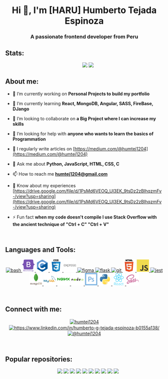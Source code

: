 <p align="center"><h1 align="center">Hi 👋, I'm [HARU] Humberto Tejada Espinoza</h1>
<p align="center"><h3 align="center">A passionate frontend developer from Peru</h3>


<h2>Stats:</h2>
<ul align='center'>
  <img src='https://github-readme-stats.vercel.app/api/top-langs/?username=humtej1204&layout=compact&theme=github_dark&langs_count=15' height='225px'>
  <img src='https://github-readme-stats.vercel.app/api?username=humtej1204&show_icons=true&theme=github_dark' height='225px'>
</ul>

<h2>About me:</h2>

- 🔭 I’m currently working on **Personal Projects to build my portfolio**

- 🌱 I’m currently learning **React, MongoDB, Angular, SASS, FireBase, DJango**

- 👯 I’m looking to collaborate on **a Big Project where I can increase my skills**

- 🤝 I’m looking for help with **anyone who wants to learn the basics of Programmation**

- 📝 I regularly write articles on [https://medium.com/@humtej1204](https://medium.com/@humtej1204)

- 💬 Ask me about **Python, JavaScript, HTML, CSS, C**

- 📫 How to reach me **humtej1204@gmail.com**

- 📄 Know about my experiences [https://drive.google.com/file/d/1PsMd6VEOQ_Ul3EK_9tsDz2zBIhqzmFv-/view?usp=sharing](https://drive.google.com/file/d/1PsMd6VEOQ_Ul3EK_9tsDz2zBIhqzmFv-/view?usp=sharing)

- ⚡ Fun fact **when my code doesn't compile I use Stack Overflow with the ancient technique of "Ctrl + C" "Ctrl + V"**

<br />

<h2 align="left">Languages and Tools:</h2>
<p align="center">
  <a href="https://www.gnu.org/software/bash/" target="_blank" rel="noreferrer">
    <img src="https://www.vectorlogo.zone/logos/gnu_bash/gnu_bash-icon.svg" alt="bash" width="40" height="40"/>
  </a>
  <a href="https://getbootstrap.com" target="_blank" rel="noreferrer">
    <img src="https://raw.githubusercontent.com/devicons/devicon/master/icons/bootstrap/bootstrap-plain-wordmark.svg" alt="bootstrap" width="40" height="40"/>
  </a>
  <a href="https://www.cprogramming.com/" target="_blank" rel="noreferrer">
    <img src="https://raw.githubusercontent.com/devicons/devicon/master/icons/c/c-original.svg" alt="c" width="40" height="40"/>
  </a>
  <a href="https://www.w3schools.com/css/" target="_blank" rel="noreferrer">
    <img src="https://raw.githubusercontent.com/devicons/devicon/master/icons/css3/css3-original-wordmark.svg" alt="css3" width="40" height="40"/>
  </a>
  <a href="https://expressjs.com" target="_blank" rel="noreferrer">
    <img src="https://raw.githubusercontent.com/devicons/devicon/master/icons/express/express-original-wordmark.svg" alt="express" width="40" height="40"/>
  </a>
  <a href="https://www.figma.com/" target="_blank" rel="noreferrer">
    <img src="https://www.vectorlogo.zone/logos/figma/figma-icon.svg" alt="figma" width="40" height="40"/>
  </a>
  <a href="https://flask.palletsprojects.com/" target="_blank" rel="noreferrer">
    <img src="https://www.vectorlogo.zone/logos/pocoo_flask/pocoo_flask-icon.svg" alt="flask" width="40" height="40"/>
  </a>
  <a href="https://git-scm.com/" target="_blank" rel="noreferrer">
    <img src="https://www.vectorlogo.zone/logos/git-scm/git-scm-icon.svg" alt="git" width="40" height="40"/>
  </a>
  <a href="https://www.w3.org/html/" target="_blank" rel="noreferrer">
    <img src="https://raw.githubusercontent.com/devicons/devicon/master/icons/html5/html5-original-wordmark.svg" alt="html5" width="40" height="40"/>
  </a>
  <a href="https://developer.mozilla.org/en-US/docs/Web/JavaScript" target="_blank" rel="noreferrer">
    <img src="https://raw.githubusercontent.com/devicons/devicon/master/icons/javascript/javascript-original.svg" alt="javascript" width="40" height="40"/>
  </a>
  <a href="https://jestjs.io" target="_blank" rel="noreferrer">
    <img src="https://www.vectorlogo.zone/logos/jestjsio/jestjsio-icon.svg" alt="jest" width="40" height="40"/>
  </a>
  <a href="https://www.mongodb.com/" target="_blank" rel="noreferrer">
    <img src="https://raw.githubusercontent.com/devicons/devicon/master/icons/mongodb/mongodb-original-wordmark.svg" alt="mongodb" width="40" height="40"/>
  </a>
  <a href="https://www.mysql.com/" target="_blank" rel="noreferrer">
    <img src="https://raw.githubusercontent.com/devicons/devicon/master/icons/mysql/mysql-original-wordmark.svg" alt="mysql" width="40" height="40"/>
  </a>
  <a href="https://www.nginx.com" target="_blank" rel="noreferrer">
    <img src="https://raw.githubusercontent.com/devicons/devicon/master/icons/nginx/nginx-original.svg" alt="nginx" width="40" height="40"/>
  </a>
  <a href="https://nodejs.org" target="_blank" rel="noreferrer">
    <img src="https://raw.githubusercontent.com/devicons/devicon/master/icons/nodejs/nodejs-original-wordmark.svg" alt="nodejs" width="40" height="40"/>
  </a>
  <a href="https://www.photoshop.com/en" target="_blank" rel="noreferrer">
    <img src="https://raw.githubusercontent.com/devicons/devicon/master/icons/photoshop/photoshop-line.svg" alt="photoshop" width="40" height="40"/>
  </a>
  <a href="https://www.python.org" target="_blank" rel="noreferrer">
    <img src="https://raw.githubusercontent.com/devicons/devicon/master/icons/python/python-original.svg" alt="python" width="40" height="40"/>
  </a>
  <a href="https://reactjs.org/" target="_blank" rel="noreferrer">
    <img src="https://raw.githubusercontent.com/devicons/devicon/master/icons/react/react-original-wordmark.svg" alt="react" width="40" height="40"/>
  </a>
  <a href="https://sass-lang.com" target="_blank" rel="noreferrer">
    <img src="https://raw.githubusercontent.com/devicons/devicon/master/icons/sass/sass-original.svg" alt="sass" width="40" height="40"/>
  </a>
</p>

<br />

<h2 align="left">Connect with me:</h2>
<p align="center">
  <a href="https://twitter.com/humtej1204" target="blank">
    <img align="center" src="https://raw.githubusercontent.com/rahuldkjain/github-profile-readme-generator/master/src/images/icons/Social/twitter.svg" alt="humtej1204" height="30" width="40" />
  </a>
  <a href="https://linkedin.com/in/https://www.linkedin.com/in/humberto-g-tejada-espinoza-b0155a138/" target="blank">
    <img align="center" src="https://raw.githubusercontent.com/rahuldkjain/github-profile-readme-generator/master/src/images/icons/Social/linked-in-alt.svg" alt="https://www.linkedin.com/in/humberto-g-tejada-espinoza-b0155a138/" height="30" width="40" />
  </a>
  <a href="https://medium.com/@humtej1204" target="blank">
    <img align="center" src="https://raw.githubusercontent.com/rahuldkjain/github-profile-readme-generator/master/src/images/icons/Social/medium.svg" alt="@humtej1204" height="30" width="40" />
  </a>
</p>

<br />

<h2 align="left">Popular repositories:</h2>
<ul align='center'>
  <img src='https://github-readme-stats.vercel.app/api/pin/?username=humtej1204&repo=reactjs_proyects&theme=github_dark'>
  <img src='https://github-readme-stats.vercel.app/api/pin/?username=humtej1204&repo=holbertonschool-higher_level_programming&theme=github_dark'>
  <img src='https://github-readme-stats.vercel.app/api/pin/?username=humtej1204&repo=holberton-system_engineering-devops&theme=github_dark'>
  <img src='https://github-readme-stats.vercel.app/api/pin/?username=humtej1204&repo=NodeJS_Practice&theme=github_dark'>
  <img src='https://github-readme-stats.vercel.app/api/pin/?username=humtej1204&repo=holbertonschool-low_level_programming&theme=github_dark'>
  <img src='https://github-readme-stats.vercel.app/api/pin/?username=humtej1204&repo=Fix_My_Code_Challenge&theme=github_dark'>
  <img src='https://github-readme-stats.vercel.app/api/pin/?username=humtej1204&repo=binary_trees&theme=github_dark'>
  <img src='https://github-readme-stats.vercel.app/api/pin/?username=humtej1204&repo=sorting_algorithms&theme=github_dark'>
  <img src='https://github-readme-stats.vercel.app/api/pin/?username=humtej1204&repo=holbertonschool-math&theme=github_dark'>
  <img src='https://github-readme-stats.vercel.app/api/pin/?username=humtej1204&repo=AirBnB_clone_ver4&theme=github_dark'>
</ul>
